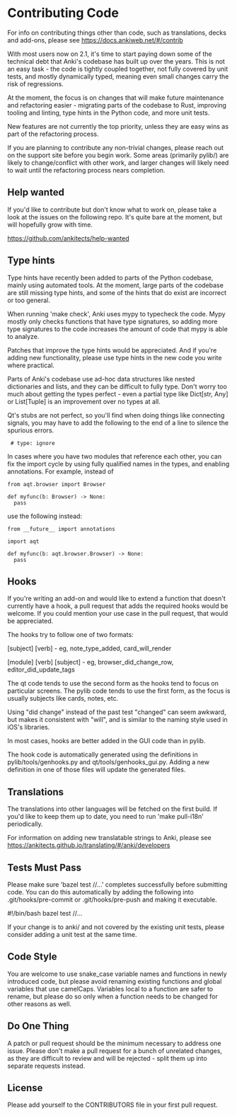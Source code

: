 # Contributing Code

For info on contributing things other than code, such as translations, decks
and add-ons, please see https://docs.ankiweb.net/#/contrib

With most users now on 2.1, it's time to start paying down some of the
technical debt that Anki's codebase has built up over the years. This is
not an easy task - the code is tightly coupled together, not fully covered
by unit tests, and mostly dynamically typed, meaning even small changes
carry the risk of regressions.

At the moment, the focus is on changes that will make future maintenance and
refactoring easier - migrating parts of the codebase to Rust, improving tooling
and linting, type hints in the Python code, and more unit tests.

New features are not currently the top priority, unless they are easy wins as
part of the refactoring process.

If you are planning to contribute any non-trivial changes, please reach out
on the support site before you begin work. Some areas (primarily pylib/) are
likely to change/conflict with other work, and larger changes will likely need
to wait until the refactoring process nears completion.

## Help wanted

If you'd like to contribute but don't know what to work on, please take a look
at the issues on the following repo. It's quite bare at the moment, but will
hopefully grow with time.

https://github.com/ankitects/help-wanted

## Type hints

Type hints have recently been added to parts of the Python codebase, mainly
using automated tools. At the moment, large parts of the codebase are still
missing type hints, and some of the hints that do exist are incorrect or too
general.

When running 'make check', Anki uses mypy to typecheck the code. Mypy mostly
only checks functions that have type signatures, so adding more type signatures
to the code increases the amount of code that mypy is able to analyze.

Patches that improve the type hints would be appreciated. And if you're
adding new functionality, please use type hints in the new code you write
where practical.

Parts of Anki's codebase use ad-hoc data structures like nested dictionaries
and lists, and they can be difficult to fully type. Don't worry too much about
getting the types perfect - even a partial type like Dict[str, Any] or
List[Tuple] is an improvement over no types at all.

Qt's stubs are not perfect, so you'll find when doing things like connecting
signals, you may have to add the following to the end of a line to silence the
spurious errors.

```
 # type: ignore
```

In cases where you have two modules that reference each other, you can fix the
import cycle by using fully qualified names in the types, and enabling
annotations. For example, instead of

```
from aqt.browser import Browser

def myfunc(b: Browser) -> None:
  pass
```

use the following instead:

```
from __future__ import annotations

import aqt

def myfunc(b: aqt.browser.Browser) -> None:
  pass
```

## Hooks

If you're writing an add-on and would like to extend a function that doesn't
currently have a hook, a pull request that adds the required hooks would be
welcome. If you could mention your use case in the pull request, that would be
appreciated.

The hooks try to follow one of two formats:

[subject] [verb] - eg, note_type_added, card_will_render

[module] [verb] [subject] - eg, browser_did_change_row, editor_did_update_tags

The qt code tends to use the second form as the hooks tend to focus on
particular screens. The pylib code tends to use the first form, as the focus
is usually subjects like cards, notes, etc.

Using "did change" instead of the past test "changed" can seem awkward, but
makes it consistent with "will", and is similar to the naming style used in
iOS's libraries.

In most cases, hooks are better added in the GUI code than in pylib.

The hook code is automatically generated using the definitions in
pylib/tools/genhooks.py and qt/tools/genhooks_gui.py. Adding a new definition
in one of those files will update the generated files.

## Translations

The translations into other languages will be fetched on the first build.
If you'd like to keep them up to date, you need to run 'make pull-i18n'
periodically.

For information on adding new translatable strings to Anki, please see
https://ankitects.github.io/translating/#/anki/developers

## Tests Must Pass

Please make sure 'bazel test //...' completes successfully before submitting code.
You can do this automatically by adding the following into
.git/hooks/pre-commit or .git/hooks/pre-push and making it executable.

#!/bin/bash
bazel test //...

If your change is to anki/ and not covered by the existing unit tests, please
consider adding a unit test at the same time.

## Code Style

You are welcome to use snake_case variable names and functions in newly
introduced code, but please avoid renaming existing functions and global
variables that use camelCaps. Variables local to a function are safer to
rename, but please do so only when a function needs to be changed for other
reasons as well.

## Do One Thing

A patch or pull request should be the minimum necessary to address one issue.
Please don't make a pull request for a bunch of unrelated changes, as they are
difficult to review and will be rejected - split them up into separate
requests instead.

## License

Please add yourself to the CONTRIBUTORS file in your first pull request.
